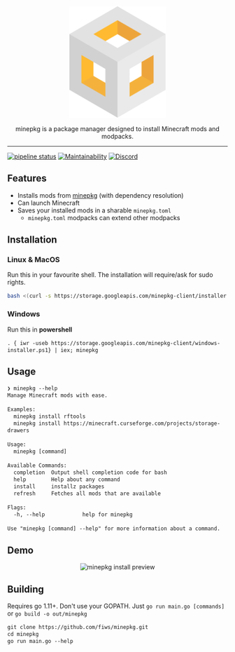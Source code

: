 <p align="center">
  <img width="220" src="./assets/logo.svg" alt="minepkg" />
  <div align="center">
    minepkg is a package manager designed to install Minecraft mods and modpacks.
  </div>
</p>

---

[![pipeline status](https://gitlab.com/fiws/minepkg/badges/master/pipeline.svg)](https://gitlab.com/fiws/minepkg/commits/master)
[![Maintainability](https://api.codeclimate.com/v1/badges/74d43859d907238c4836/maintainability)](https://codeclimate.com/github/fiws/minepkg/maintainability)
[![Discord](https://img.shields.io/discord/517070108191883266.svg?logo=discord)](https://discord.gg/6tjBR5t)


## Features

* Installs mods from [minepkg](https://minepkg.io/) (with dependency resolution)
* Can launch Minecraft
* Saves your installed mods in a sharable `minepkg.toml`
  * `minepkg.toml` modpacks can extend other modpacks

## Installation

### Linux & MacOS

Run this in your favourite shell. The installation will require/ask for sudo rights.

```bash
bash <(curl -s https://storage.googleapis.com/minepkg-client/installer.sh)
```

### Windows

Run this in **powershell**

```
. { iwr -useb https://storage.googleapis.com/minepkg-client/windows-installer.ps1} | iex; minepkg
```

## Usage

```
❯ minepkg --help
Manage Minecraft mods with ease.

Examples:
  minepkg install rftools
  minepkg install https://minecraft.curseforge.com/projects/storage-drawers

Usage:
  minepkg [command]

Available Commands:
  completion  Output shell completion code for bash
  help        Help about any command
  install     installz packages
  refresh     Fetches all mods that are available

Flags:
  -h, --help            help for minepkg

Use "minepkg [command] --help" for more information about a command.

```

## Demo

<p align="center">
  <img width="720" src="https://i.imgur.com/BRfIa9b.gif" alt="minepkg install preview" />
</p>

## Building

Requires go 1.11+. Don't use your GOPATH.
Just `go run main.go [commands]` or `go build -o out/minepkg`

```
git clone https://github.com/fiws/minepkg.git
cd minepkg
go run main.go --help
```

